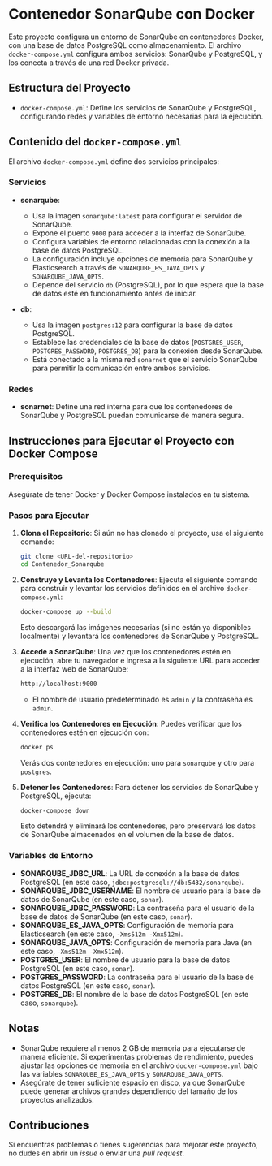 # Contenedor SonarQube con Docker

Este proyecto configura un entorno de SonarQube en contenedores Docker, con una base de datos PostgreSQL como almacenamiento. El archivo `docker-compose.yml` configura ambos servicios: SonarQube y PostgreSQL, y los conecta a través de una red Docker privada.

## Estructura del Proyecto

- `docker-compose.yml`: Define los servicios de SonarQube y PostgreSQL, configurando redes y variables de entorno necesarias para la ejecución.

## Contenido del `docker-compose.yml`

El archivo `docker-compose.yml` define dos servicios principales:

### Servicios

- **sonarqube**:
  - Usa la imagen `sonarqube:latest` para configurar el servidor de SonarQube.
  - Expone el puerto `9000` para acceder a la interfaz de SonarQube.
  - Configura variables de entorno relacionadas con la conexión a la base de datos PostgreSQL.
  - La configuración incluye opciones de memoria para SonarQube y Elasticsearch a través de `SONARQUBE_ES_JAVA_OPTS` y `SONARQUBE_JAVA_OPTS`.
  - Depende del servicio `db` (PostgreSQL), por lo que espera que la base de datos esté en funcionamiento antes de iniciar.
  
- **db**:
  - Usa la imagen `postgres:12` para configurar la base de datos PostgreSQL.
  - Establece las credenciales de la base de datos (`POSTGRES_USER`, `POSTGRES_PASSWORD`, `POSTGRES_DB`) para la conexión desde SonarQube.
  - Está conectado a la misma red `sonarnet` que el servicio SonarQube para permitir la comunicación entre ambos servicios.

### Redes

- **sonarnet**: Define una red interna para que los contenedores de SonarQube y PostgreSQL puedan comunicarse de manera segura.

## Instrucciones para Ejecutar el Proyecto con Docker Compose

### Prerequisitos

Asegúrate de tener Docker y Docker Compose instalados en tu sistema.

### Pasos para Ejecutar

1. **Clona el Repositorio**:
   Si aún no has clonado el proyecto, usa el siguiente comando:
   ```bash
   git clone <URL-del-repositorio>
   cd Contenedor_Sonarqube
   ```

2. **Construye y Levanta los Contenedores**:
   Ejecuta el siguiente comando para construir y levantar los servicios definidos en el archivo `docker-compose.yml`:
   ```bash
   docker-compose up --build
   ```

   Esto descargará las imágenes necesarias (si no están ya disponibles localmente) y levantará los contenedores de SonarQube y PostgreSQL.

3. **Accede a SonarQube**:
   Una vez que los contenedores estén en ejecución, abre tu navegador e ingresa a la siguiente URL para acceder a la interfaz web de SonarQube:
   ```bash
   http://localhost:9000
   ```

   - El nombre de usuario predeterminado es `admin` y la contraseña es `admin`.

4. **Verifica los Contenedores en Ejecución**:
   Puedes verificar que los contenedores estén en ejecución con:
   ```bash
   docker ps
   ```

   Verás dos contenedores en ejecución: uno para `sonarqube` y otro para `postgres`.

5. **Detener los Contenedores**:
   Para detener los servicios de SonarQube y PostgreSQL, ejecuta:
   ```bash
   docker-compose down
   ```

   Esto detendrá y eliminará los contenedores, pero preservará los datos de SonarQube almacenados en el volumen de la base de datos.

### Variables de Entorno

- **SONARQUBE_JDBC_URL**: La URL de conexión a la base de datos PostgreSQL (en este caso, `jdbc:postgresql://db:5432/sonarqube`).
- **SONARQUBE_JDBC_USERNAME**: El nombre de usuario para la base de datos de SonarQube (en este caso, `sonar`).
- **SONARQUBE_JDBC_PASSWORD**: La contraseña para el usuario de la base de datos de SonarQube (en este caso, `sonar`).
- **SONARQUBE_ES_JAVA_OPTS**: Configuración de memoria para Elasticsearch (en este caso, `-Xms512m -Xmx512m`).
- **SONARQUBE_JAVA_OPTS**: Configuración de memoria para Java (en este caso, `-Xms512m -Xmx512m`).
- **POSTGRES_USER**: El nombre de usuario para la base de datos PostgreSQL (en este caso, `sonar`).
- **POSTGRES_PASSWORD**: La contraseña para el usuario de la base de datos PostgreSQL (en este caso, `sonar`).
- **POSTGRES_DB**: El nombre de la base de datos PostgreSQL (en este caso, `sonarqube`).

## Notas

- SonarQube requiere al menos 2 GB de memoria para ejecutarse de manera eficiente. Si experimentas problemas de rendimiento, puedes ajustar las opciones de memoria en el archivo `docker-compose.yml` bajo las variables `SONARQUBE_ES_JAVA_OPTS` y `SONARQUBE_JAVA_OPTS`.
- Asegúrate de tener suficiente espacio en disco, ya que SonarQube puede generar archivos grandes dependiendo del tamaño de los proyectos analizados.

## Contribuciones

Si encuentras problemas o tienes sugerencias para mejorar este proyecto, no dudes en abrir un _issue_ o enviar una _pull request_.
